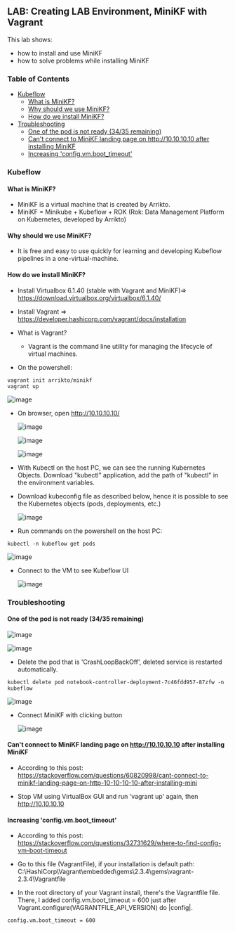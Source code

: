 ## LAB: Creating LAB Environment, MiniKF with Vagrant

This lab shows:
- how to install and use MiniKF
- how to solve problems while installing MiniKF

### Table of Contents
- [Kubeflow](#kubeflow)
  - [What is MiniKF?](#minikf)
  - [Why should we use MiniKF?](#why)
  - [How do we install MiniKF?](#install)
- [Troubleshooting](#troubleshooting)
  - [One of the pod is not ready (34/35 remaining)](#one)
  - [Can't connect to MiniKF landing page on http://10.10.10.10 after installing MiniKF](#connect)
  - [Increasing 'config.vm.boot_timeout'](#timeout)

### Kubeflow  <a name="kubeflow"></a>

#### What is MiniKF?  <a name="minikf"></a>
- MiniKF is a virtual machine that is created by Arrikto. 
- MiniKF = Minikube + Kubeflow + ROK (Rok: Data Management Platform on Kubernetes, developed by Arrikto)

#### Why should we use MiniKF?  <a name="why"></a>
- It is free and easy to use quickly for learning and developing Kubeflow pipelines in a one-virtual-machine. 

#### How do we install MiniKF?  <a name="install"></a>

- Install Virtualbox 6.1.40 (stable with Vagrant and MiniKF)=> https://download.virtualbox.org/virtualbox/6.1.40/

- Install Vagrant => https://developer.hashicorp.com/vagrant/docs/installation

- What is Vagrant? 
  - Vagrant is the command line utility for managing the lifecycle of virtual machines.
  
- On the powershell:

``` 
vagrant init arrikto/minikf
vagrant up
``` 

  ![image](https://user-images.githubusercontent.com/10358317/208669384-edfea023-ba37-4b05-8e2b-76fbd69b108b.png)


- On browser, open http://10.10.10.10/

  ![image](https://user-images.githubusercontent.com/10358317/208669490-a46d7635-547c-4f4b-97ee-a8bab0fc172b.png)
  
  ![image](https://user-images.githubusercontent.com/10358317/208669765-79a05bce-5bdf-42dd-af87-de7e45b0c0df.png)
  
  ![image](https://user-images.githubusercontent.com/10358317/208669809-f194eea6-3ddb-4176-922f-da689d50147f.png)

- With Kubectl on the host PC, we can see the running Kubernetes Objects. Download "kubectl" application, add the path of "kubectl" in the environment variables. 
- Download kubeconfig file as described below, hence it is possible to see the Kubernetes objects (pods, deployments, etc.) 

  ![image](https://user-images.githubusercontent.com/10358317/208669969-fe96554c-5533-4de2-993e-1b2162384c2c.png)

- Run commands on the powershell on the host PC:

``` 
kubectl -n kubeflow get pods
``` 

  ![image](https://user-images.githubusercontent.com/10358317/208670491-aeb9f5ae-8fd9-4e26-8e32-e45d4fdcc344.png)

- Connect to the VM to see Kubeflow UI

  ![image](https://user-images.githubusercontent.com/10358317/208675360-2d53f7e0-4c15-43ea-8376-81ba1db0fa6d.png)



### Troubleshooting  <a name="troubleshooting"></a>

#### One of the pod is not ready (34/35 remaining)  <a name="one"></a>

  ![image](https://user-images.githubusercontent.com/10358317/208670873-eca5f940-db9b-40fe-83b0-01415327e0d9.png)

  ![image](https://user-images.githubusercontent.com/10358317/208670947-1ba7e918-1e2a-48a7-a079-0700360c2b4d.png)

- Delete the pod that is 'CrashLoopBackOff', deleted service is restarted automatically.

```
kubectl delete pod notebook-controller-deployment-7c46fdd957-87zfw -n kubeflow
```

  ![image](https://user-images.githubusercontent.com/10358317/208671362-80ccc638-402a-4d1c-afd6-cd3960215c61.png)

- Connect MiniKF with clicking button

  ![image](https://user-images.githubusercontent.com/10358317/208675116-a686a234-c9d1-4b38-bdef-302edf857bf6.png)


#### Can't connect to MiniKF landing page on http://10.10.10.10 after installing MiniKF  <a name="connect"></a>

- According to this post: https://stackoverflow.com/questions/60820998/cant-connect-to-minikf-landing-page-on-http-10-10-10-10-after-installing-mini

- Stop VM using VirtualBox GUI and run 'vagrant up' again, then http://10.10.10.10

#### Increasing 'config.vm.boot_timeout'   <a name="timeout"></a>

- According to this post: https://stackoverflow.com/questions/32731629/where-to-find-config-vm-boot-timeout

- Go to this file (VagrantFile), if your installation is default path: C:\HashiCorp\Vagrant\embedded\gems\2.3.4\gems\vagrant-2.3.4\Vagrantfile
- In the root directory of your Vagrant install, there's the Vagrantfile file. There, I added config.vm.boot_timeout = 600 just after Vagrant.configure(VAGRANTFILE_API_VERSION) do |config|.

```
config.vm.boot_timeout = 600
```
